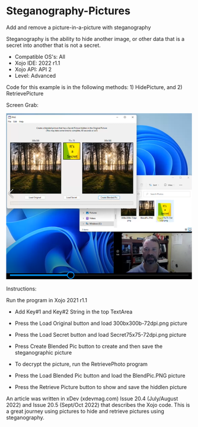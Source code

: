 # Steganography-Pictures
Add and remove a picture-in-a-picture with steganography

Steganography is the ability to hide another image, or other data that is a secret into another that is not a secret. 

- Compatible OS's: All
- Xojo IDE: 2022 r1.1
- Xojo API: API 2
- Level: Advanced

Code for this example is in the following methods: 1) HidePicture, and 2) RetrievePicture

Screen Grab:

![](https://github.com/eugenedakin/Steganography-Pictures/blob/main/SteganographyArticlePreview.png)

Instructions:

Run the program in Xojo 2021 r1.1
 - Add Key#1 and Key#2 String in the top TextArea
- Press the Load Original button and load 300bx300b-72dpi.png picture
- Press the Load Secret button and load Secret75x75-72dpi.png picture
- Press Create Blended Pic button to create and then save the steganographic picture

- To decrypt the picture, run the RetrievePhoto program 
- Press the Load Blended Pic button and load the BlendPic.PNG picture
- Press the Retrieve Picture button to show and save the hiddlen picture

An article was written in xDev (xdevmag.com) Issue 20.4 (July/August 2022) and Issue 20.5 (Sept/Oct 2022) that describes the Xojo code. This is a great journey using pictures to hide and retrieve pictures using steganography.
